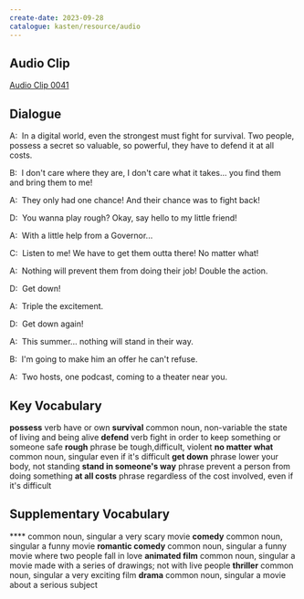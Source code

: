 ```yaml
---
create-date: 2023-09-28
catalogue: kasten/resource/audio
---
```


## Audio Clip
[Audio Clip 0041](https://archive.org/download/englishpod_all/englishpod_0041dg.mp3)

## Dialogue
A:  In a digital world, even the strongest must fight for survival.  Two people, possess a secret so valuable, so powerful, they have to defend it at all costs.

B:  I don't care where they are, I  don't care what it takes...  you find them and bring them to me!

A:  They only had one chance! And their chance was to fight  back!

D:  You wanna play   rough?   Okay, say hello to my little friend!

A:  With a little help from a Governor...

C:  Listen to me! We have to get them outta there!  No matter what!

A:  Nothing will prevent them from doing their job! Double the action.

D:  Get down!

A:  Triple the excitement.

D:  Get down again!

A:  This  summer... nothing   will stand in their way.

B:  I'm  going to make   him  an  offer   he   can't  refuse.

A:  Two  hosts,   one   podcast,   coming to  a   theater  near   you.

## Key Vocabulary
**possess**                  verb                        have or own
**survival**                 common noun, non-variable   the state of living and being alive
**defend**                   verb                        fight in order to keep something or someone safe
**rough**                    phrase                      be tough,difficult, violent
**no matter what**           common noun, singular       even if it's difficult
**get down**                 phrase                      lower your body, not standing
**stand in someone's way**   phrase                      prevent a person from doing something
**at all costs**             phrase                      regardless of the cost involved, even if it's difficult

## Supplementary Vocabulary
****                  common noun, singular   a very scary movie
**comedy**            common noun, singular   a funny movie
**romantic comedy**   common noun, singular   a funny movie where two people fall in love
**animated film**     common noun, singular   a movie made with a series of drawings; not with live people
**thriller**          common noun, singular   a very exciting film
**drama**             common noun, singular   a movie about a serious subject
